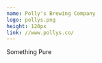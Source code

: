 ```yaml
---
name: Polly's Brewing Company
logo: pollys.png
height: 120px
link: //www.pollys.co/
---
```

<ul style="list-style-type:none; margin:0; padding:0;">
  <li>Something Pure</li>
</ul>


